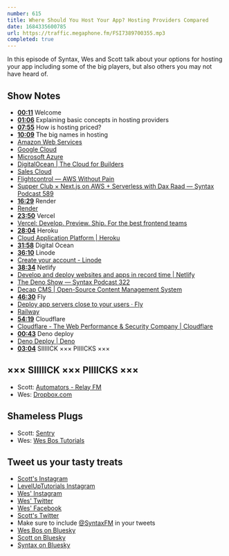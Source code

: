 ```yaml
---
number: 615
title: Where Should You Host Your App? Hosting Providers Compared
date: 1684335600785
url: https://traffic.megaphone.fm/FSI7389700355.mp3
completed: true
---
```


In this episode of Syntax, Wes and Scott talk about your options for hosting your app including some of the big players, but also others you may not have heard of.

## Show Notes

* **[00:11](#t=00:11)** Welcome
* **[01:06](#t=01:06)** Explaining basic concepts in hosting providers
* **[07:55](#t=07:55)** How is hosting priced?
* **[10:09](#t=10:09)** The big names in hosting
* [Amazon Web Services](https://aws.amazon.com/)
* [Google Cloud](https://cloud.google.com/)
* [Microsoft Azure](https://azure.microsoft.com/en-ca)
* [DigitalOcean | The Cloud for Builders](https://www.digitalocean.com/)
* [Sales Cloud](https://www.salesforce.com/ca/products/sales-cloud/overview/)
* [Flightcontrol — AWS Without Pain](https://www.flightcontrol.dev/)
* [Supper Club × Next.js on AWS + Serverless with Dax Raad — Syntax Podcast 589](https://syntax.fm/show/589/supper-club-next-js-on-aws-serverless-with-dax-raad)
* **[16:29](#t=16:29)** Render
* [Render](https://render.com/)
* **[23:50](#t=23:50)** Vercel
* [Vercel: Develop. Preview. Ship. For the best frontend teams](https://vercel.com/)
* **[28:04](#t=28:04)** Heroku
* [Cloud Application Platform | Heroku](https://www.heroku.com/)
* **[31:58](#t=31:58)** Digital Ocean
* **[36:10](#t=36:10)** Linode
* [Create your account - Linode](https://login.linode.com/signup)
* **[38:34](#t=38:34)** Netlify
* [Develop and deploy websites and apps in record time | Netlify](https://www.netlify.com/)
* [The Deno Show — Syntax Podcast 322](https://syntax.fm/show/322/the-deno-show)
* [Decap CMS | Open-Source Content Management System](https://decapcms.org/)
* **[46:30](#t=46:30)** Fly
* [Deploy app servers close to your users · Fly](https://fly.io/)
* [Railway](https://railway.app/)
* **[54:19](#t=54:19)** Cloudflare
* [Cloudflare - The Web Performance & Security Company | Cloudflare](https://www.cloudflare.com/)
* **[00:43](#t=00:43)** Deno deploy
* [Deno Deploy | Deno](https://deno.com/deploy)
* **[03:04](#t=03:04)** SIIIIICK ××× PIIIICKS ×××

## ××× SIIIIICK ××× PIIIICKS ×××

* Scott: [Automators - Relay FM](https://www.relay.fm/automators)
* Wes: [Dropbox.com](https://www.dropbox.com/)

## Shameless Plugs

* Scott: [Sentry](https://sentry.io)
* Wes: [Wes Bos Tutorials](https://wesbos.com/courses)

## Tweet us your tasty treats

* [Scott's Instagram](https://www.instagram.com/stolinski/)
* [LevelUpTutorials Instagram](https://www.instagram.com/LevelUpTutorials/)
* [Wes' Instagram](https://www.instagram.com/wesbos/)
* [Wes' Twitter](https://twitter.com/wesbos)
* [Wes' Facebook](https://www.facebook.com/wesbos.developer)
* [Scott's Twitter](https://twitter.com/stolinski)
* Make sure to include [@SyntaxFM](https://twitter.com/SyntaxFM) in your tweets
* [Wes Bos on Bluesky](https://bsky.app/profile/syntax.fm/wesbos.com)
* [Scott on Bluesky](https://bsky.app/profile/tolin.ski)
* [Syntax on Bluesky](https://bsky.app/profile/syntax.fm)
